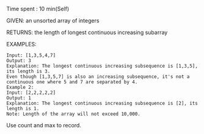 Time spent : 10 min(Self)

GIVEN: an unsorted array of integers

RETURNS: the length of longest continuous increasing subarray

EXAMPLES:

```
Input: [1,3,5,4,7]
Output: 3
Explanation: The longest continuous increasing subsequence is [1,3,5], its length is 3. 
Even though [1,3,5,7] is also an increasing subsequence, it's not a continuous one where 5 and 7 are separated by 4. 
Example 2:
Input: [2,2,2,2,2]
Output: 1
Explanation: The longest continuous increasing subsequence is [2], its length is 1. 
Note: Length of the array will not exceed 10,000.
```



Use count and max to record.